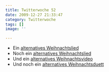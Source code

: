```yaml
---
title: Twitterwoche 52
date: 2009-12-27 21:33:47
category: Twitterwoche
tags: []
image: ''

---
```


* Ein [alternatives Weihnachtslied](http://www.tagesschau.de/schlusslicht/weihnachtshitparade100.html)
* Noch ein [alternatives Weihnachtslied](http://www.spreeblick.com/2009/12/22/jingle-bells-indian-remix/)
* Und ein [alternatives Weihnachtsvideo](http://ugsmag.com/2009/12/the-chicharones-straight-out-of-noggin-video/)
* Und noch ein [alternatives Weihnachtsduett](http://www.youtube.com/watch?v=5MIoXIC0Bvo)
